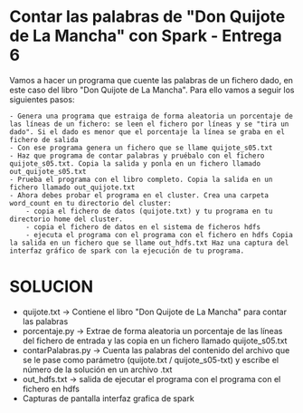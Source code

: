 # Contar las palabras de "Don Quijote de La Mancha" con Spark - Entrega 6

Vamos a hacer un programa que cuente las palabras de un fichero dado, en este caso del libro "Don Quijote de La Mancha". Para ello vamos a seguir los siguientes pasos:

    - Genera una programa que estraiga de forma aleatoria un porcentaje de las líneas de un fichero: se leen el fichero por líneas y se "tira un dado". Si el dado es menor que el porcentaje la línea se graba en el fichero de salida
    - Con ese programa genera un fichero que se llame quijote_s05.txt
    - Haz que programa de contar palabras y pruébalo con el fichero quijote_s05.txt. Copia la salida y ponla en un fichero llamado out_quijote_s05.txt
    - Prueba el programa con el libro completo. Copia la salida en un fichero llamado out_quijote.txt
    - Ahora debes probar el programa en el cluster. Crea una carpeta word_count en tu directorio del cluster:
        - copia el fichero de datos (quijote.txt) y tu programa en tu directorio home del cluster.
        - copia el fichero de datos en el sistema de ficheros hdfs
        - ejecuta el programa con el programa con el fichero en hdfs Copia la salida en un fichero que se llame out_hdfs.txt Haz una captura del interfaz gráfico de spark con la ejecución de tu programa. 


# SOLUCION
- quijote.txt       -> Contiene el libro "Don Quijote de La Mancha" para contar las palabras
- porcentaje.py     -> Extrae de forma aleatoria un porcentaje de las líneas del fichero de entrada y las copia en un fichero llamado quijote_s05.txt
- contarPalabras.py -> Cuenta las palabras del contenido del archivo que se le pase como parámetro (quijote.txt / quijote_s05-txt) y escribe el número de la solución en un archivo .txt 
- out_hdfs.txt      -> salida de ejecutar el programa con el programa con el fichero en hdfs
- Capturas de pantalla interfaz grafica de spark
